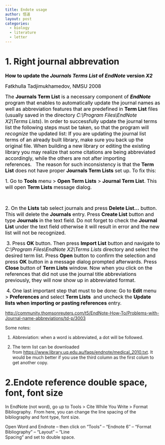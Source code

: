 ```yaml
---
title: Endote usage
author: 悟道
layout: post
categories:
  - biology
  - literature
  - letter
---
```


# **1. Right journal abbrevation**

**<span style="font-size: medium;"><span style="color: #000000;">How to update the <em>Journals Terms List </em>of <em>EndNote</em> version <em>X2</em></span></span>**

<span style="font-size: medium;"><span style="color: #000000;">Fatkhulla Tadjimukhamedov, </span></span><span style="font-size: medium;"><span style="color: #000000;">NMSU 2008</span></span>

<span style="font-size: medium;"><span style="color: #000000;">The <strong>Journals Term List</strong> is a necessary component of <strong><em>EndNote</em></strong> program that enables to automatically update the journal names as well as abbreviation features that are predefined in <strong>Term List</strong> files (usually saved in the directory <em>C:\Program Files\EndNote X2\Terms Lists</em>). In order to successfully update the journal terms list the following steps must be taken, so that the program will <em>recognize</em> the updated list:</span></span><span style="color: #000000; font-size: medium;"> </span><span style="font-size: medium;"><span style="color: #000000;">If you are updating the journal list terms of an already built library, make sure you back up the original file. When building a new library or editing the existing library you may realize that some citations are being abbreviated accordingly, while the others are not after importing references.</span></span><span style="color: #000000; font-family: Times New Roman; font-size: medium;"> </span><span style="color: #000000; font-size: medium;"> </span><span style="color: #000000; font-size: medium;"> </span><span style="font-size: medium;"><span style="color: #000000;">The reason for such inconsistency is that the <strong>Term List</strong> does not have proper <strong>Journals Term Lists</strong> set up. To fix this:</span></span><span style="color: #000000; font-size: medium;"> </span>

<span style="font-size: medium;"><span style="color: #000000;">1. Go to <strong>Tools</strong> menu > <strong>Open Term Lists</strong> > <strong>Journal Term List</strong>. This will open <strong>Term Lists</strong> message dialog.</span></span>

<span style="color: #000000; font-size: medium;"> </span>

<span style="font-size: medium;"><span style="color: #000000;">2. On the <strong>Lists</strong> tab select journals and press <strong>Delete List…</strong> button. This will delete the <strong>Journals</strong> entry. Press <strong>Create List</strong> button and type <strong>Journals</strong> in the text field. Do not forget to check the <strong>Journal List</strong> under the text field otherwise it will result in error and the new list will not be recognized.</span></span>

<span style="color: #000000; font-size: medium;"> </span><span style="font-size: medium;"><span style="color: #000000;">3. Press <strong>OK</strong> button. Then press <strong>Import List</strong> button and navigate to <em>C:\Program Files\EndNote X2\Terms Lists </em>directory and select the desired term list. Press <strong>Open</strong> button to confirm the selection and press <strong>OK</strong> button in a message dialog prompted afterwards. Press <strong>Close</strong> button of <strong>Term Lists</strong> window. Now when you click on the references that did not use the journal title abbreviations previously, they will now show up in abbreviated format.</span></span>

<span style="color: #000000; font-size: medium;"> </span><span style="font-size: medium;"><span style="color: #000000;">4. One last important step that must to be done: Go to <strong>Edit</strong> menu > <strong>Preferences </strong>and select <strong>Term Lists</strong>  and uncheck the <strong>Update lists when importing or pasting references</strong> entry.</span></span>

http://community.thomsonreuters.com/t5/EndNote-How-To/Problems-with-Journal-name-abbreviations/td-p/3003

Some notes:

1. Abbreviation: when a word is abbreviated, a dot will be followed.

2. The term list can be downloaded from https://www.library.uq.edu.au/faqs/endnote/medical_2010.txt. It would be much better if you use the third column as the first colum to get another copy.

# **2.Endote reference double space, font, font size**

In EndNote (not word), go up to Tools > Cite While You Write > Format Bibliography.  From here, you can change the line spacing of the bibliography and font type, font size.

Open Word and Endnote &#8211; then click on &#8220;Tools&#8221; &#8211; &#8220;Endnote 6&#8243; &#8211; &#8220;Format Bibliography&#8221; &#8211; &#8220;Layout&#8221; &#8211; &#8220;Line  
Spacing&#8221; and set to double space.
